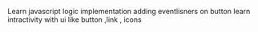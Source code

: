 Learn javascript logic implementation 
adding eventlisners on button 
learn intractivity with ui like button ,link , icons
